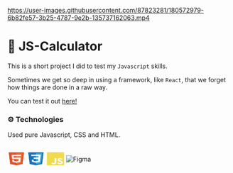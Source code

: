 https://user-images.githubusercontent.com/87823281/180572979-6b82fe57-3b25-4787-9e2b-135737162063.mp4

# 🧮 ️JS-Calculator

This is a short project I did to test my `Javascript` skills.

Sometimes we get so deep in using a framework, like `React`, that we forget how things are done in a raw way.

You can test it out [here!](https://antoniopataro.github.io/js-calculator/)

### ⚙️ Technologies

Used pure Javascript, CSS and HTML.

<div style="display: inline_block"><br>
  <img align="center" title="HTML" alt="HTML" height="30" width="40" src="https://raw.githubusercontent.com/devicons/devicon/master/icons/html5/html5-original.svg">
  <img align="center" title="CSS" alt="CSS" height="30" width="40" src="https://raw.githubusercontent.com/devicons/devicon/master/icons/css3/css3-original.svg">
  <img align="center" title="Javascript" alt="Javascript" height="30" width="40" src="https://raw.githubusercontent.com/devicons/devicon/master/icons/javascript/javascript-plain.svg">
  <img align="center" alt="Figma" title="Figma" height="30" width="40" src="https://www.vectorlogo.zone/logos/figma/figma-icon.svg">
</div>
